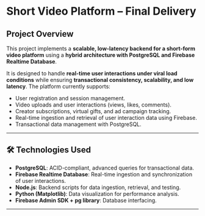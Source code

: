 # Short Video Platform – Final Delivery

##  Project Overview

This project implements a **scalable, low-latency backend for a short-form video platform** using a **hybrid architecture with PostgreSQL and Firebase Realtime Database**.

It is designed to handle **real-time user interactions under viral load conditions** while ensuring **transactional consistency, scalability, and low latency**. The platform currently supports:

- User registration and session management.
- Video uploads and user interactions (views, likes, comments).
- Creator subscriptions, virtual gifts, and ad campaign tracking.
- Real-time ingestion and retrieval of user interaction data using Firebase.
- Transactional data management with PostgreSQL.

---

## 🛠️ Technologies Used

- **PostgreSQL**: ACID-compliant, advanced queries for transactional data.
- **Firebase Realtime Database**: Real-time ingestion and synchronization of user interactions.
- **Node.js**: Backend scripts for data ingestion, retrieval, and testing.
- **Python (Matplotlib)**: Data visualization for performance analysis.
- **Firebase Admin SDK + pg library**: Database interfacing.

---
